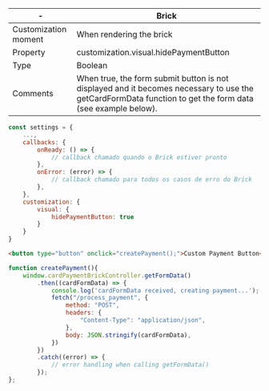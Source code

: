 | - | Brick |
| --- | --- |
| Customization moment  | When rendering the brick  |
| Property  | customization.visual.hidePaymentButton  |
| Type  | Boolean  |
| Comments  | When true, the form submit button is not displayed and it becomes necessary to use the getCardFormData function to get the form data (see example below). |

```javascript
const settings = {
    ...,
    callbacks: {
        onReady: () => {
            // callback chamado quando o Brick estiver pronto
        },
        onError: (error) => { 
            // callback chamado para todos os casos de erro do Brick
        },
    },
    customization: {
        visual: {
            hidePaymentButton: true
        }
    }
}
```

```html
<button type="button" onclick="createPayment();">Custom Payment Button</button>
```

```javascript
function createPayment(){
    window.cardPaymentBrickController.getFormData()
        .then((cardFormData) => {
            console.log('cardFormData received, creating payment...');
            fetch("/process_payment", {
                method: "POST",
                headers: {
                    "Content-Type": "application/json",
                },
                body: JSON.stringify(cardFormData),
            })
        })
        .catch((error) => {
            // error handling when calling getFormData()
        });
};
```